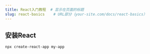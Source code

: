 ```yaml
---
title: React入门教程  # 显示在页面的标题
slug: react-basics    # URL部分（your-site.com/docs/react-basics）
---
```


## 安装React
```bash
npx create-react-app my-app